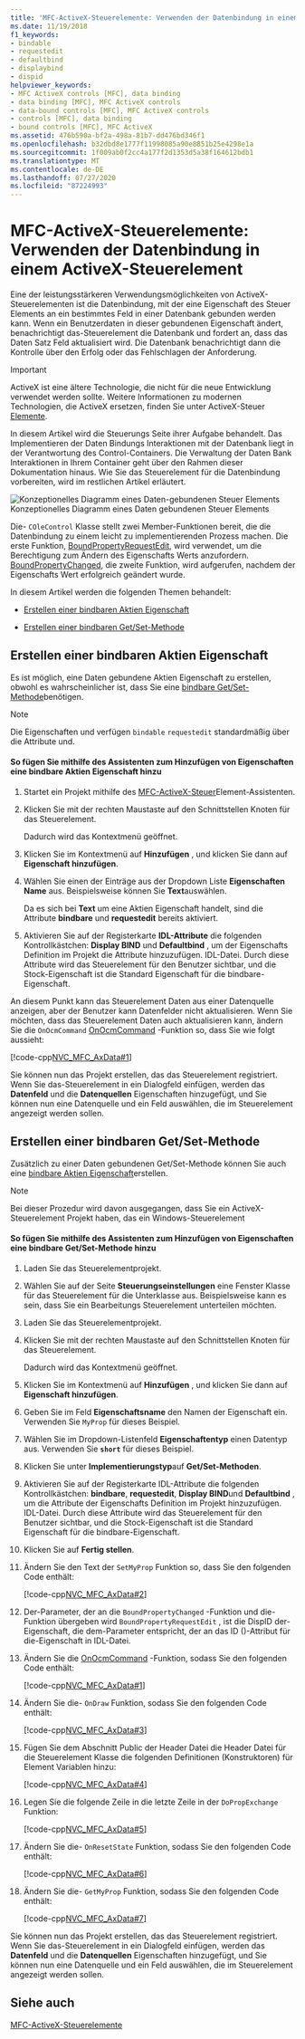 ```yaml
---
title: 'MFC-ActiveX-Steuerelemente: Verwenden der Datenbindung in einem ActiveX-Steuerelement'
ms.date: 11/19/2018
f1_keywords:
- bindable
- requestedit
- defaultbind
- displaybind
- dispid
helpviewer_keywords:
- MFC ActiveX controls [MFC], data binding
- data binding [MFC], MFC ActiveX controls
- data-bound controls [MFC], MFC ActiveX controls
- controls [MFC], data binding
- bound controls [MFC], MFC ActiveX
ms.assetid: 476b590a-bf2a-498a-81b7-dd476bd346f1
ms.openlocfilehash: b32dbd8e1777f11998085a90e8851b25e4298e1a
ms.sourcegitcommit: 1f009ab0f2cc4a177f2d1353d5a38f164612bdb1
ms.translationtype: MT
ms.contentlocale: de-DE
ms.lasthandoff: 07/27/2020
ms.locfileid: "87224993"
---
```

# <a name="mfc-activex-controls-using-data-binding-in-an-activex-control"></a>MFC-ActiveX-Steuerelemente: Verwenden der Datenbindung in einem ActiveX-Steuerelement

Eine der leistungsstärkeren Verwendungsmöglichkeiten von ActiveX-Steuerelementen ist die Datenbindung, mit der eine Eigenschaft des Steuer Elements an ein bestimmtes Feld in einer Datenbank gebunden werden kann. Wenn ein Benutzerdaten in dieser gebundenen Eigenschaft ändert, benachrichtigt das-Steuerelement die Datenbank und fordert an, dass das Daten Satz Feld aktualisiert wird. Die Datenbank benachrichtigt dann die Kontrolle über den Erfolg oder das Fehlschlagen der Anforderung.

>[!IMPORTANT]
> ActiveX ist eine ältere Technologie, die nicht für die neue Entwicklung verwendet werden sollte. Weitere Informationen zu modernen Technologien, die ActiveX ersetzen, finden Sie unter ActiveX-Steuer [Elemente](activex-controls.md).

In diesem Artikel wird die Steuerungs Seite ihrer Aufgabe behandelt. Das Implementieren der Daten Bindungs Interaktionen mit der Datenbank liegt in der Verantwortung des Control-Containers. Die Verwaltung der Daten Bank Interaktionen in Ihrem Container geht über den Rahmen dieser Dokumentation hinaus. Wie Sie das Steuerelement für die Datenbindung vorbereiten, wird im restlichen Artikel erläutert.

![Konzeptionelles Diagramm eines Daten&#45;gebundenen Steuer Elements](../mfc/media/vc374v1.gif "Konzeptionelles Diagramm eines Daten&#45;gebundenen Steuer Elements") <br/>
Konzeptionelles Diagramm eines Daten gebundenen Steuer Elements

Die- `COleControl` Klasse stellt zwei Member-Funktionen bereit, die die Datenbindung zu einem leicht zu implementierenden Prozess machen. Die erste Funktion, [BoundPropertyRequestEdit](reference/colecontrol-class.md#boundpropertyrequestedit), wird verwendet, um die Berechtigung zum Ändern des Eigenschafts Werts anzufordern. [BoundPropertyChanged](reference/colecontrol-class.md#boundpropertychanged), die zweite Funktion, wird aufgerufen, nachdem der Eigenschafts Wert erfolgreich geändert wurde.

In diesem Artikel werden die folgenden Themen behandelt:

- [Erstellen einer bindbaren Aktien Eigenschaft](#vchowcreatingbindablestockproperty)

- [Erstellen einer bindbaren Get/Set-Methode](#vchowcreatingbindablegetsetmethod)

## <a name="creating-a-bindable-stock-property"></a><a name="vchowcreatingbindablestockproperty"></a>Erstellen einer bindbaren Aktien Eigenschaft

Es ist möglich, eine Daten gebundene Aktien Eigenschaft zu erstellen, obwohl es wahrscheinlicher ist, dass Sie eine [bindbare Get/Set-Methode](#vchowcreatingbindablegetsetmethod)benötigen.

> [!NOTE]
> Die Eigenschaften und verfügen `bindable` `requestedit` standardmäßig über die Attribute und.

#### <a name="to-add-a-bindable-stock-property-using-the-add-property-wizard"></a>So fügen Sie mithilfe des Assistenten zum Hinzufügen von Eigenschaften eine bindbare Aktien Eigenschaft hinzu

1. Startet ein Projekt mithilfe des [MFC-ActiveX-Steuer](reference/mfc-activex-control-wizard.md)Element-Assistenten.

1. Klicken Sie mit der rechten Maustaste auf den Schnittstellen Knoten für das Steuerelement.

   Dadurch wird das Kontextmenü geöffnet.

1. Klicken Sie im Kontextmenü auf **Hinzufügen** , und klicken Sie dann auf **Eigenschaft hinzufügen**.

1. Wählen Sie einen der Einträge aus der Dropdown Liste **Eigenschaften Name** aus. Beispielsweise können Sie **Text**auswählen.

   Da es sich bei **Text** um eine Aktien Eigenschaft handelt, sind die Attribute **bindbare** und **requestedit** bereits aktiviert.

1. Aktivieren Sie auf der Registerkarte **IDL-Attribute** die folgenden Kontrollkästchen: **Display BIND** und **Defaultbind** , um der Eigenschafts Definition im Projekt die Attribute hinzuzufügen. IDL-Datei. Durch diese Attribute wird das Steuerelement für den Benutzer sichtbar, und die Stock-Eigenschaft ist die Standard Eigenschaft für die bindbare-Eigenschaft.

An diesem Punkt kann das Steuerelement Daten aus einer Datenquelle anzeigen, aber der Benutzer kann Datenfelder nicht aktualisieren. Wenn Sie möchten, dass das Steuerelement Daten auch aktualisieren kann, ändern Sie die `OnOcmCommand` [OnOcmCommand](mfc-activex-controls-subclassing-a-windows-control.md) -Funktion so, dass Sie wie folgt aussieht:

[!code-cpp[NVC_MFC_AxData#1](codesnippet/cpp/mfc-activex-controls-using-data-binding-in-an-activex-control_1.cpp)]

Sie können nun das Projekt erstellen, das das Steuerelement registriert. Wenn Sie das-Steuerelement in ein Dialogfeld einfügen, werden das **Datenfeld** und die **Datenquellen** Eigenschaften hinzugefügt, und Sie können nun eine Datenquelle und ein Feld auswählen, die im Steuerelement angezeigt werden sollen.

## <a name="creating-a-bindable-getset-method"></a><a name="vchowcreatingbindablegetsetmethod"></a>Erstellen einer bindbaren Get/Set-Methode

Zusätzlich zu einer Daten gebundenen Get/Set-Methode können Sie auch eine [bindbare Aktien Eigenschaft](#vchowcreatingbindablestockproperty)erstellen.

> [!NOTE]
> Bei dieser Prozedur wird davon ausgegangen, dass Sie ein ActiveX-Steuerelement Projekt haben, das ein Windows-Steuerelement

#### <a name="to-add-a-bindable-getset-method-using-the-add-property-wizard"></a>So fügen Sie mithilfe des Assistenten zum Hinzufügen von Eigenschaften eine bindbare Get/Set-Methode hinzu

1. Laden Sie das Steuerelementprojekt.

1. Wählen Sie auf der Seite **Steuerungseinstellungen** eine Fenster Klasse für das Steuerelement für die Unterklasse aus. Beispielsweise kann es sein, dass Sie ein Bearbeitungs Steuerelement unterteilen möchten.

1. Laden Sie das Steuerelementprojekt.

1. Klicken Sie mit der rechten Maustaste auf den Schnittstellen Knoten für das Steuerelement.

   Dadurch wird das Kontextmenü geöffnet.

1. Klicken Sie im Kontextmenü auf **Hinzufügen** , und klicken Sie dann auf **Eigenschaft hinzufügen**.

1. Geben Sie im Feld **Eigenschaftsname** den Namen der Eigenschaft ein. Verwenden Sie `MyProp` für dieses Beispiel.

1. Wählen Sie im Dropdown-Listenfeld **Eigenschaftentyp** einen Datentyp aus. Verwenden Sie **`short`** für dieses Beispiel.

1. Klicken Sie unter **Implementierungstyp**auf **Get/Set-Methoden**.

1. Aktivieren Sie auf der Registerkarte IDL-Attribute die folgenden Kontrollkästchen: **bindbare**, **requestedit**, **Display BIND**und **Defaultbind** , um die Attribute der Eigenschafts Definition im Projekt hinzuzufügen. IDL-Datei. Durch diese Attribute wird das Steuerelement für den Benutzer sichtbar, und die Stock-Eigenschaft ist die Standard Eigenschaft für die bindbare-Eigenschaft.

1. Klicken Sie auf **Fertig stellen**.

1. Ändern Sie den Text der `SetMyProp` Funktion so, dass Sie den folgenden Code enthält:

   [!code-cpp[NVC_MFC_AxData#2](codesnippet/cpp/mfc-activex-controls-using-data-binding-in-an-activex-control_2.cpp)]

1. Der-Parameter, der an die `BoundPropertyChanged` -Funktion und die-Funktion übergeben wird `BoundPropertyRequestEdit` , ist die DispID der-Eigenschaft, die dem-Parameter entspricht, der an das ID ()-Attribut für die-Eigenschaft in IDL-Datei.

1. Ändern Sie die [OnOcmCommand](mfc-activex-controls-subclassing-a-windows-control.md) -Funktion, sodass Sie den folgenden Code enthält:

   [!code-cpp[NVC_MFC_AxData#1](codesnippet/cpp/mfc-activex-controls-using-data-binding-in-an-activex-control_1.cpp)]

1. Ändern Sie die- `OnDraw` Funktion, sodass Sie den folgenden Code enthält:

   [!code-cpp[NVC_MFC_AxData#3](codesnippet/cpp/mfc-activex-controls-using-data-binding-in-an-activex-control_3.cpp)]

1. Fügen Sie dem Abschnitt Public der Header Datei die Header Datei für die Steuerelement Klasse die folgenden Definitionen (Konstruktoren) für Element Variablen hinzu:

   [!code-cpp[NVC_MFC_AxData#4](codesnippet/cpp/mfc-activex-controls-using-data-binding-in-an-activex-control_4.h)]

1. Legen Sie die folgende Zeile in die letzte Zeile in der `DoPropExchange` Funktion:

   [!code-cpp[NVC_MFC_AxData#5](codesnippet/cpp/mfc-activex-controls-using-data-binding-in-an-activex-control_5.cpp)]

1. Ändern Sie die- `OnResetState` Funktion, sodass Sie den folgenden Code enthält:

   [!code-cpp[NVC_MFC_AxData#6](codesnippet/cpp/mfc-activex-controls-using-data-binding-in-an-activex-control_6.cpp)]

1. Ändern Sie die- `GetMyProp` Funktion, sodass Sie den folgenden Code enthält:

   [!code-cpp[NVC_MFC_AxData#7](codesnippet/cpp/mfc-activex-controls-using-data-binding-in-an-activex-control_7.cpp)]

Sie können nun das Projekt erstellen, das das Steuerelement registriert. Wenn Sie das-Steuerelement in ein Dialogfeld einfügen, werden das **Datenfeld** und die **Datenquellen** Eigenschaften hinzugefügt, und Sie können nun eine Datenquelle und ein Feld auswählen, die im Steuerelement angezeigt werden sollen.

## <a name="see-also"></a>Siehe auch

[MFC-ActiveX-Steuerelemente](mfc-activex-controls.md)
